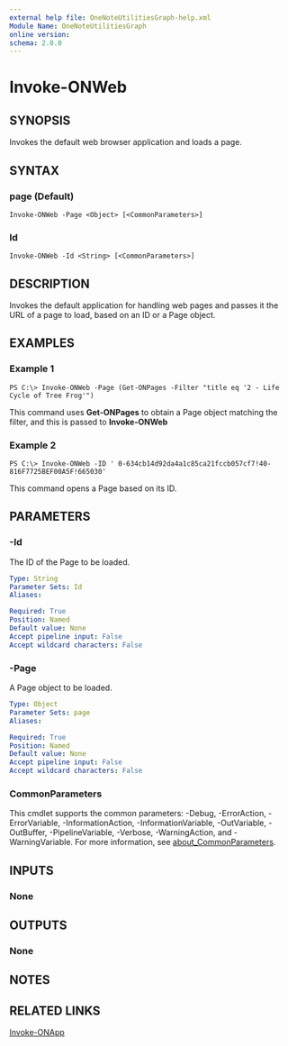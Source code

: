 ```yaml
---
external help file: OneNoteUtilitiesGraph-help.xml
Module Name: OneNoteUtilitiesGraph
online version:
schema: 2.0.0
---
```


# Invoke-ONWeb

## SYNOPSIS
Invokes the default web browser application and loads a page.

## SYNTAX

### page (Default)
```
Invoke-ONWeb -Page <Object> [<CommonParameters>]
```

### Id
```
Invoke-ONWeb -Id <String> [<CommonParameters>]
```

## DESCRIPTION
Invokes the default application for handling web pages and passes it the URL of a page to load, based on an ID or a Page object.

## EXAMPLES

### Example 1
```
PS C:\> Invoke-ONWeb -Page (Get-ONPages -Filter "title eq '2 - Life Cycle of Tree Frog'")
```

This command uses **Get-ONPages** to obtain a Page object matching the filter, and this is passed to **Invoke-ONWeb**

### Example 2
```
PS C:\> Invoke-ONWeb -ID ' 0-634cb14d92da4a1c85ca21fccb057cf7!40-816F7725BEF00A5F!665030'
```

This command opens a Page based on its ID.

## PARAMETERS

### -Id
The ID of the Page to be loaded.

```yaml
Type: String
Parameter Sets: Id
Aliases:

Required: True
Position: Named
Default value: None
Accept pipeline input: False
Accept wildcard characters: False
```

### -Page
A Page object to be loaded.

```yaml
Type: Object
Parameter Sets: page
Aliases:

Required: True
Position: Named
Default value: None
Accept pipeline input: False
Accept wildcard characters: False
```

### CommonParameters
This cmdlet supports the common parameters: -Debug, -ErrorAction, -ErrorVariable, -InformationAction, -InformationVariable, -OutVariable, -OutBuffer, -PipelineVariable, -Verbose, -WarningAction, and -WarningVariable. For more information, see [about_CommonParameters](http://go.microsoft.com/fwlink/?LinkID=113216).

## INPUTS

### None

## OUTPUTS

### None
## NOTES

## RELATED LINKS

[Invoke-ONApp](Invoke-ONApp.md)